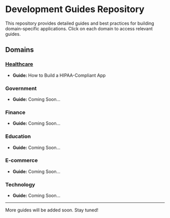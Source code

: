 
# Development Guides Repository

This repository provides detailed guides and best practices for building domain-specific applications. Click on each domain to access relevant guides.

## Domains

### [Healthcare](https://github.com/Leulyakot/blogs/tree/master/healthcare)
- **Guide:** How to Build a HIPAA-Compliant App

### Government
- **Guide:** Coming Soon...

### Finance
- **Guide:** Coming Soon...

### Education
- **Guide:** Coming Soon...

### E-commerce
- **Guide:** Coming Soon...

### Technology
- **Guide:** Coming Soon...

---

More guides will be added soon. Stay tuned!
